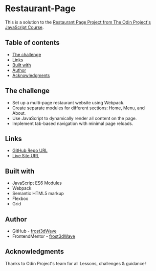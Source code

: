 # Restaurant-Page
This is a solution to the [Restaurant Page Project from The Odin Project's JavaScript Course](https://www.theodinproject.com/lessons/node-path-javascript-restaurant-page).

## Table of contents

- [The challenge](#the-challenge)
- [Links](#links)
- [Built with](#built-with)
- [Author](#author)
- [Acknowledgments](#acknowledgments)

## The challenge

- Set up a multi-page restaurant website using Webpack.
- Create separate modules for different sections: Home, Menu, and About.
- Use JavaScript to dynamically render all content on the page.
- Implement tab-based navigation with minimal page reloads.

## Links

- [GitHub Repo URL](https://github.com/frost3dWave/Restaurant-Page)
- [Live Site URL](https://frost3dwave.github.io/Restaurant-Page/)

## Built with

- JavaScript ES6 Modules
- Webpack
- Semantic HTML5 markup
- Flexbox
- Grid

## Author

- GitHub - [frost3dWave](https://github.com/frost3dWave)
- FrontendMentor - [frost3dWave](https://www.frontendmentor.io/profile/frost3dWave)

## Acknowledgments

Thanks to Odin Project's team for all Lessons, challenges & guidance!